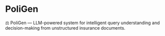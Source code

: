 # PoliGen
⚖️ PoliGen — LLM-powered system for intelligent query understanding and decision-making from unstructured insurance documents.

